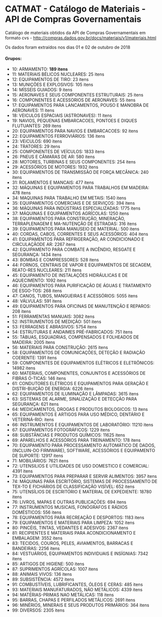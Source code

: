 # CATMAT - Catálogo de Materiais - API de Compras Governamentais 

Catálogo de materiais obtidos da API de Compras Governamentais em formato cvs - http://compras.dados.gov.br/docs/materiais/v1/materiais.html

Os dados foram extraídos nos dias 01 e 02 de outubro de 2018

#### Grupos:


- 10: ARMAMENTO: **189 itens**
- 11: MATERIAIS BÉLICOS NUCLEARES: 25 itens
- 12: EQUIPAMENTOS DE TIRO: 23 itens
- 13: MUNIÇÕES E EXPLOSIVOS: 105 itens
- 14: MÍSSEIS GUIADOS: 9 itens
- 15: AERONAVES E SEUS COMPONENTES ESTRUTURAIS: 25 itens
- 16: COMPONENTES E ACESSORIOS DE AERONAVES: 55 itens
- 17: EQUIPAMENTOS PARA LANCAMENTOS, POUSO E MANOBRA DE AERONAVES: 11 itens
- 18: VEICULOS ESPACIAIS (ASTRONAVES): 11 itens
- 19: NAVIOS, PEQUENAS EMBARCACOES, PONTOES E DIQUES FLUTUANTES: 269 itens
- 20: EQUIPAMENTOS PARA NAVIOS E EMBARCACOES: 92 itens
- 22: EQUIPAMENTOS FERROVIÁRIOS: 136 itens
- 23: VEíCULOS: 690 itens
- 24: TRATORES: 29 itens
- 25: COMPONENTES DE VEÍCULOS: 1833 itens
- 26: PNEUS E CÂMARAS DE AR: 580 itens
- 28: MOTORES, TURBINAS E SEUS COMPONENTES: 254 itens
- 29: ACESSÓRIOS DE MOTORES: 1932 itens
- 30: EQUIPAMENTOS DE TRANSMISSÃO DE FORÇA MECÂNICA: 240 itens
- 31: ROLAMENTOS E MANCAIS: 477 itens
- 32: MÁQUINAS E EQUIPAMENTOS PARA TRABALHOS EM MADEIRA: 478 itens
- 34: MAQUINAS PARA TRABALHO EM METAIS: 1540 itens
- 35: EQUIPAMENTOS COMERCIAIS E DE SERVIÇOS: 394 itens
- 36: MÁQUINAS PARA INDÚSTRIAS ESPECIALIZADAS: 1775 itens
- 37: MÁQUINAS E EQUIPAMENTOS AGRÍCOLAS: 1250 itens
- 38: EQUIPAMENTOS PARA CONSTRUÇÃO, MINERAÇÃO, TERRAPLENAGEM E MA-NUTENÇÃO DE ESTRADAS: 316 itens
- 39: EQUIPAMENTOS PARA MANUSEIO DE MATERIAL: 500 itens
- 40: CORDAS, CABOS, CORRENTES E SEUS ACESSÓRIOS: 404 itens
- 41: EQUIPAMENTOS PARA REFRIGERAÇÃO, AR CONDICIONADO E CIRCULAÇÃODE AR: 2267 itens
- 42: EQUIPAMENTO PARA COMBATE A INCÊNDIO, RESGATE E SEGURANÇA: 1434 itens
- 43: BOMBAS E COMPRESSORES: 528 itens
- 44: FORNOS, CENTRAIS DE VAPOR E EQUIPAMENTOS DE SECAGEM,  REATO-RES NUCLEARES: 211 itens
- 45: EQUIPAMENTO DE INSTALAÇÕES HIDRÁULICAS E DE AQUECIMENTO: 1092 itens
- 46: EQUIPAMENTOS PARA PURIFICAÇÃO DE ÁGUAS E TRATAMENTO DE ESGO-TOS: 268 itens
- 47: CANOS, TUBOS, MANGUEIRAS E ACESSÓRIOS: 5055 itens
- 48: VÁLVULAS: 591 itens
- 49: EQUIPAMENTOS PARA OFICINAS DE MANUTENÇÃO E REPAROS: 208 itens
- 51: FERRAMENTAS MANUAIS: 3082 itens
- 52: INSTRUMENTOS DE MEDIÇÃO: 501 itens
- 53: FERRAGENS E ABRASIVOS: 5754 itens
- 54: ESTRUTURAS E ANDAIMES PRÉ-FABRICADOS: 751 itens
- 55: TÁBUAS, ESQUADRIAS, COMPENSADOS E FOLHEADOS DE MADEIRA: 2005 itens
- 56: MATERIAIS PARA CONSTRUÇÃO: 2615 itens
- 58: EQUIPAMENTOS DE COMUNICAÇÕES, DETEÇÃO E RADIAÇÃO COERENTE: 1391 itens
- 59: COMPONENTES DE EQUIPAMENTOS ELÉTRICOS E ELETRÔNICOS: 14982 itens
- 60: MATERIAIS, COMPONENTES, CONJUNTOS E ACESSÓRIOS DE FIBRAS  Ó-TICAS: 146 itens
- 61: CONDUTORES ELÉTRICOS E EQUIPAMENTOS PARA GERAÇÃO  E  DISTRI-BUIÇÃO DE ENERGIA: 6226 itens
- 62: EQUIPAMENTOS DE ILUMINAÇÃO E LÂMPADAS: 3615 itens
- 63: SISTEMAS DE ALARME, SINALIZAÇÃO E DETECÇÃO PARA SEGURANÇA: 621 itens
- 64: MEDICAMENTOS, DROGAS E PRODUTOS BIOLOGICOS: 13 itens
- 65: EQUIPAMENTOS E ARTIGOS PARA USO MÉDICO, DENTÁRIO E VETERINÁ-RIO: itens
- 66: INSTRUMENTOS E EQUIPAMENTOS DE LABORATÓRIO: 11210 itens
- 67: EQUIPAMENTOS FOTOGRÁFICOS: 1229 itens
- 68: SUBSTÂNCIAS E PRODUTOS QUÍMICOS: 11625 itens
- 69: APARELHOS E ACESSÓRIOS PARA TREINAMENTO: 178 itens
- 70: EQUIPAMENTO PARA PROCESSAMENTO AUTOMÁTICO DE DADOS,(INCLUIN-DO FIRMWARE), SOFTWARE, ACESSÓRIOS E EQUIPAMENTO DE SUPORTE: 12917 itens
- 71: MOBILIÁRIOS: 7621 itens
- 72: UTENSILIOS E UTILIDADES DE USO DOMESTICO E COMERCIAL: 4391 itens
- 73: EQUIPAMENTOS PARA PREPARAR E SERVIR ALIMENTOS: 3957 itens
- 74: MÁQUINAS PARA ESCRITÓRIO, SISTEMAS DE PROCESSAMENTO DE  TEX-TO E FICHÁRIOS DE CLASSIFICAÇÃO VISÍVEL: 652 itens
- 75: UTENSÍLIOS DE ESCRITÓRIO E MATERIAL DE EXPEDIENTE: 18780 itens
- 76: LIVROS, MAPAS E OUTRAS PUBLICAÇÕES: 694 itens
- 77: INSTRUMENTOS MUSICAIS, FONÓGRAFOS E RÁDIOS DOMÉSTICOS: 556 itens
- 78: EQUIPAMENTOS PARA RECREAÇÃO E DESPORTOS: 1183 itens
- 79: EQUIPAMENTOS E MATERIAIS PARA LIMPEZA: 1052 itens
- 80: PINCÉIS, TINTAS, VEDANTES E ADESIVOS: 2367 itens
- 81: RECIPIENTES E MATERIAIS PARA ACONDICIONAMENTO E EMBALAGEM: 3552 itens
- 83: TECIDOS, COUROS, PELES, AVIAMENTOS, BARRACAS E BANDEIRAS: 2256 itens
- 84: VESTUÁRIOS, EQUIPAMENTOS INDIVIDUAIS E INSÍGNIAS: 7342 itens
- 85: ARTIGOS DE HIGIENE: 500 itens
- 87: SUPRIMENTOS AGRÍCOLAS: 1007 itens
- 88: ANIMAIS VIVOS: 136 itens
- 89: SUBSISTÊNCIA: 4572 itens
- 91: COMBUSTÍVEIS, LUBRIFICANTES, ÓLEOS E CERAS: 485 itens
- 93: MATERIAIS MANUFATURADOS, NÃO METÁLICOS: 4339 itens
- 94: MATÉRIAS-PRIMAS NAO METÁLICAS: 118 itens
- 95: BARRAS, CHAPAS E PERFILADOS METÁLICOS: 2691 itens
- 96: MINÉRIOS, MINERAIS E SEUS PRODUTOS PRIMÁRIOS: 364 itens
- 99: DIVERSOS: 2305 itens

